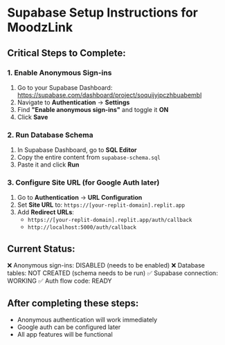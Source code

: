 # Supabase Setup Instructions for MoodzLink

## Critical Steps to Complete:

### 1. Enable Anonymous Sign-ins
1. Go to your Supabase Dashboard: https://supabase.com/dashboard/project/soquijyjpczhbuabembl
2. Navigate to **Authentication** → **Settings**
3. Find **"Enable anonymous sign-ins"** and toggle it **ON**
4. Click **Save**

### 2. Run Database Schema
1. In Supabase Dashboard, go to **SQL Editor**
2. Copy the entire content from `supabase-schema.sql`
3. Paste it and click **Run**

### 3. Configure Site URL (for Google Auth later)
1. Go to **Authentication** → **URL Configuration**
2. Set **Site URL** to: `https://[your-replit-domain].replit.app`
3. Add **Redirect URLs**:
   - `https://[your-replit-domain].replit.app/auth/callback`
   - `http://localhost:5000/auth/callback`

## Current Status:
❌ Anonymous sign-ins: DISABLED (needs to be enabled)
❌ Database tables: NOT CREATED (schema needs to be run)
✅ Supabase connection: WORKING
✅ Auth flow code: READY

## After completing these steps:
- Anonymous authentication will work immediately
- Google auth can be configured later
- All app features will be functional